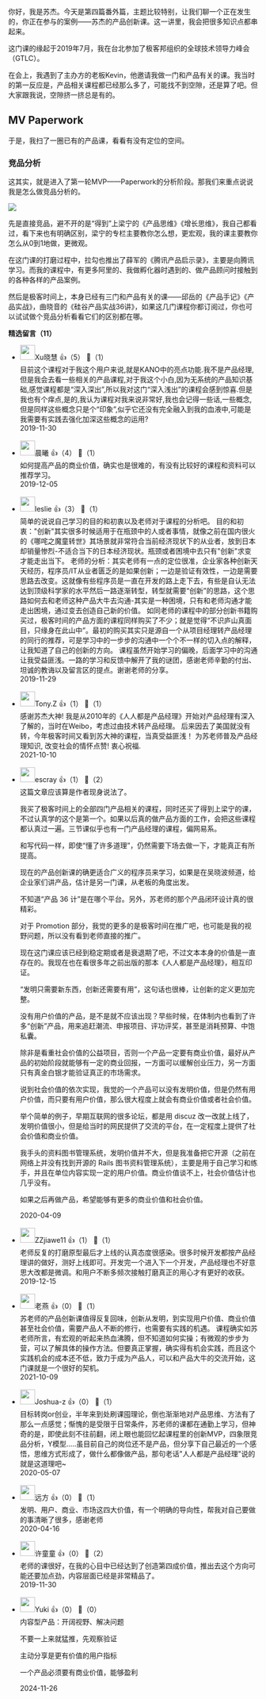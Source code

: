 你好，我是苏杰。今天是第四篇番外篇，主题比较特别，让我们聊一个正在发生的，你正在参与的案例——苏杰的产品创新课。这一讲里，我会把很多知识点都串起来。

这门课的缘起于2019年7月，我在台北参加了极客邦组织的全球技术领导力峰会（GTLC）。

在会上，我遇到了主办方的老板Kevin，他邀请我做一门和产品有关的课。我当时的第一反应是，产品相关课程都已经那么多了，可能找不到空隙，还是算了吧。但大家跟我说，空隙挤一挤总是有的。

## MV Paperwork

于是，我扫了一圈已有的产品课，看看有没有定位的空间。

### 竞品分析

这其实，就是进入了第一轮MVP——Paperwork的分析阶段。那我们来重点说说我是怎么做竞品分析的。

![](https://static001.geekbang.org/resource/image/4d/36/4d62d46f76efe2c648e5dd61cfce8a36.png?wh=1920%2A1058)

先是直接竞品，避不开的是“得到”上梁宁的《产品思维》《增长思维》，我自己都看过，看下来也有明确区别，梁宁的专栏主要教你怎么想，更宏观，我的课主要教你怎么从0到1地做，更微观。

在这门课的打磨过程中，拉勾也推出了薛军的《腾讯产品启示录》，主要是向腾讯学习。而我的课程中，有更多阿里的、我做孵化器时遇到的、做产品顾问时接触到的各种各样的产品案例。

然后是极客时间上，本身已经有三门和产品有关的课——邱岳的《产品手记》《产品实战》，曲晓音的《硅谷产品实战36讲》，如果这几门课程你都订阅过，你也可以试试做个竞品分析看看它们的区别都在哪。
<div><strong>精选留言（11）</strong></div><ul>
<li><img src="https://static001.geekbang.org/account/avatar/00/1a/4d/e4/2c8c1593.jpg" width="30px"><span>Xu晓慧</span> 👍（5） 💬（1）<div>目前这个课程对于我这个用户来说,就是KANO中的亮点功能.我不是产品经理,但是我会去看一些相关的产品课程,对于我这个小白,因为无系统的产品知识基础,感觉课程都是“深入深出”,所以我对这门“深入浅出”的课程会感到惊喜.但是我也有个痒点,是的,我认为课程对我来说非常好,我也会记得一些话,一些概念,但是同样这些概念只是个“印象”,似乎它还没有完全融入到我的血液中,可能是我需要有实践去强化加深这些概念的运用?</div>2019-11-30</li><br/><li><img src="https://static001.geekbang.org/account/avatar/00/1a/1d/3d/47878c88.jpg" width="30px"><span>晨曦</span> 👍（4） 💬（1）<div>如何提高产品的商业价值，确实也是很难的，有没有比较好的课程和资料可以推荐学习。</div>2019-12-05</li><br/><li><img src="https://static001.geekbang.org/account/avatar/00/14/34/df/64e3d533.jpg" width="30px"><span>leslie</span> 👍（3） 💬（1）<div>    简单的说说自己学习的目的和初衷以及老师对于课程的分析吧。
   目的和初衷：&quot;创新&quot;其实很多时候适用于在瓶颈中的人或者事情，就像之前在国内很火的《哪咤之魔童转世》其场景就非常符合当前经济现状下的从业者，放到日本却销量惨烈-不适合当下的日本经济现状。瓶颈或者困境中去只有&quot;创新&quot;求变才能走出当下。
   老师的分析：其实老师有一点的定位很准，企业家各种创新天天经历，程序员&#47;IT从业者匮乏的是如果创新；一边是验证有效性，一边是需要思路去改变。这就像有些程序员是一直在开发的路上走下去，有些是自认无法达到顶级科学家的水平然后一路逐渐转型，转型就需要“创新”的思路，这个思路如何去和老师这种产品大牛去沟通-其实是一种困境，只有和老师沟通才能走出困境，通过变去创造自己新的价值。
      如同老师的课程中的部分创新书籍购买过，极客时间的产品方面的课程同样购买了不少；就是觉得“不识庐山真面目，只缘身在此山中”。最初的购买其实只是源自一个从项目经理转产品经理的同行的推荐，可是学习中的一步步的沟通中一个个不一样的切入点的解释，让我知道了自己的创新的方向。
      课程虽然开始学习的偏晚，后面学习中的沟通让我受益匪浅。一路的学习和反馈中解开了我的谜团，感谢老师辛勤的付出、坦诚的教诲以及留言区的提点。谢谢老师的分享。</div>2019-11-29</li><br/><li><img src="https://static001.geekbang.org/account/avatar/00/20/6a/cb/eb5307eb.jpg" width="30px"><span>Tony.Z</span> 👍（1） 💬（1）<div>感谢苏杰大神! 我是从2010年的《人人都是产品经理》开始对产品经理有深入了解的，当时在Weibo，考虑过由技术转产品经理。
后来因去了美国就没有转，今年极客时间又看到苏大神的课程，当真受益匪浅！
为苏老师普及产品经理知识, 改变社会的情怀点赞! 衷心祝福.</div>2021-10-10</li><br/><li><img src="https://static001.geekbang.org/account/avatar/00/0f/92/6d/becd841a.jpg" width="30px"><span>escray</span> 👍（1） 💬（2）<div>这篇文章应该算是作者现身说法了。

我买了极客时间上的全部四门产品相关的课程，同时还买了得到上梁宁的课，不过认真学的这个是第一个。如果以后真的做产品方面的工作，会把这些课程都认真过一遍。三节课似乎也有一门产品经理的课程，偏网易系。

和写代码一样，即使“懂了许多道理”，仍然需要下场去做一下，才能真正有所提高。

现在的产品创新课的确更适合广义的程序员来学习，如果是在吴晓波频道，给企业家们讲产品，估计是另一门课，从老板的角度出发。

不知道“产品 36 计”是在哪个平台。另外，苏老师的那个产品闭环设计真的很精彩。

对于 Promotion 部分，我觉的更多的是极客时间在推广吧，也可能是我的视野问题，所以没有看到老师直接的推广。

现在这门课应该已经到稳定期或者是衰退期了吧，不过文本本身的价值是一直存在的。我现在也在看很多年之前出版的那本《人人都是产品经理》，相互印证。

“发明只需要新东西，创新还需要有用”，这句话也很棒，让创新的定义更加完整。

没有用户价值的产品，是不是就不应该出现？早些时候，在体制内也看到了许多“创新”产品，用来追赶潮流、申报项目、评功评奖，甚至是消耗预算、中饱私囊。

除非是看重社会价值的公益项目，否则一个产品一定要有商业价值，最好从产品的初始阶段就能够有一定的商业回报，一方面可以缓解创业压力，另一方面只有真金白银才能验证真正的市场需求。

说到社会价值的依次实现，我觉的一个产品可以没有发明价值，但是仍然有用户价值，而只要有用户价值，那么很大程度上就会有商业价值或者社会价值。

举个简单的例子，早期互联网的很多论坛，都是用 discuz 改一改就上线了，发明价值很小，但是给当时的网民提供了交流的平台，在一定程度上提供了社会价值和商业价值。

我手头的资料图书管理系统，发明价值并不大，但是我准备把它开源（之前在网络上并没有找到开源的 Rails 图书资料管理系统），主要是用于自己学习和练手，并且在单位内容实现一定的用户价值。商业价值谈不上，社会价值估计也几乎没有。

如果之后再做产品，希望能够有更多的商业价值和社会价值。</div>2020-04-09</li><br/><li><img src="https://static001.geekbang.org/account/avatar/00/1b/0a/27/81af5adc.jpg" width="30px"><span>ZZjiawe11</span> 👍（1） 💬（1）<div>老师反复的打磨原型最后才上线的认真态度很感染。很多时候开发都按产品经理讲的做好，测好上线即可。开发完一个进入下一个开发，产品经理也不好意思大改都是微调。和用户不断多频次接触打磨真正的用心才有更好的收获。</div>2019-12-15</li><br/><li><img src="https://static001.geekbang.org/account/avatar/00/1d/35/f5/68cef292.jpg" width="30px"><span>老燕</span> 👍（0） 💬（1）<div>苏老师的产品创新课值得反复回味，创新从发明，到实现用户价值、商业价值甚至社会价值，需要产品人不断的修行，也需要有实践的机遇。
课程确实如苏老师所言，有宏观的听起来热血沸腾，但不知道如何实操；有微观的步步为营，可以了解具体的操作方法。但要真正掌握，确实得有机会实践，而且这个实践机会的成本还不低，致力于成为产品人，可以和产品大牛的交流开始，这门课就是一个很好的契机。</div>2021-10-09</li><br/><li><img src="https://static001.geekbang.org/account/avatar/00/1d/fc/e6/af48d875.jpg" width="30px"><span>Joshua-z</span> 👍（0） 💬（1）<div>目标转岗or创业，半年来到处刷课囤理论，倒也渐渐地对产品思维、方法有了那么一点感觉；惭愧的是受限于日常条件，苏老师的课都在通勤上学习，但神奇的是，即使此刻不往前翻，闭上眼也能回忆起课程里的创新MVP，四象限竞品分析，Y模型.....虽目前自己的岗位还不是产品，但分享下自己最近的一个感悟，思维方式形成了，做什么都像做产品，那句老话&quot;人人都是产品经理&quot;说的就是这道理吧~  </div>2020-05-07</li><br/><li><img src="https://static001.geekbang.org/account/avatar/00/1d/3d/bc/e94edeea.jpg" width="30px"><span>远方</span> 👍（0） 💬（1）<div>发明、用户、商业、市场这四大价值，有一个明确的导向性，帮我对自己要做的事清晰了很多，感谢老师</div>2020-04-16</li><br/><li><img src="https://static001.geekbang.org/account/avatar/00/0f/4d/fd/0aa0e39f.jpg" width="30px"><span>许童童</span> 👍（0） 💬（2）<div>老师的课很好，在我的心目中已经达到了创造第四成价值，推出去这个方向可能还要加点劲，内容层面已经是非常精品了。</div>2019-11-30</li><br/><li><img src="" width="30px"><span>Yuki</span> 👍（0） 💬（0）<div>内容型产品：开阔视野、解决问题

不要一上来就猛推，先观察验证

主动分享是更有价值的用户指标

一个产品必须要有商业价值，能够盈利</div>2024-11-26</li><br/>
</ul>